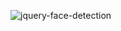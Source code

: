 ![jquery-face-detection](https://github.com/ozkannbuyuk/jquery-face-detection/assets/111967202/3e5dd330-e9ac-4005-994c-0658cf4bb10b)
